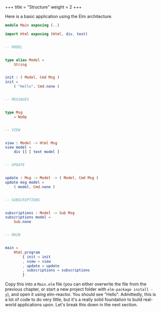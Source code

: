 +++
title       = "Structure"
weight      = 2
+++

Here is a basic application using the Elm architecture. 

```elm
module Main exposing (..)

import Html exposing (Html, div, text)


-- MODEL


type alias Model =
    String


init : ( Model, Cmd Msg )
init =
    ( "Hello", Cmd.none )


-- MESSAGES


type Msg
    = NoOp


-- VIEW


view : Model -> Html Msg
view model =
    div [] [ text model ]


-- UPDATE


update : Msg -> Model -> ( Model, Cmd Msg )
update msg model =
    ( model, Cmd.none )


-- SUBSCRIPTIONS


subscriptions : Model -> Sub Msg
subscriptions model =
    Sub.none


-- MAIN


main =
    Html.program
        { init = init
        , view = view
        , update = update
        , subscriptions = subscriptions
        }
```

Copy this into a `Main.elm` file (you can either overwrite the file from the previous chapter, or start a new project folder with `elm-package install -y`), and open it using elm-reactor. You should see "Hello". Admittedly, this is a lot of code to do very little, but it's a really solid foundation to build real-world applications upon. Let's break this down in the next section.
